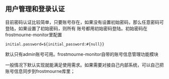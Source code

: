 ## 用户管理和登录认证

目前密码认证比较简单，只要账号存在，如果没有设置初始密码，那么任意密码可登陆，如果设置了初始密码，则所有
账号都用初始密码登陆。初始密码在frostmourne-monitor里配置

```
initial.password=${initial_password:#{null}}
```

默认只有admin账号可用。frostmourne-monitor自带的账号信息管理功能模块


一般情况下默认实现就能满足使用需求。如果需要对接自己内部系统，可以自己把账号信息同步到frostmourne库里；